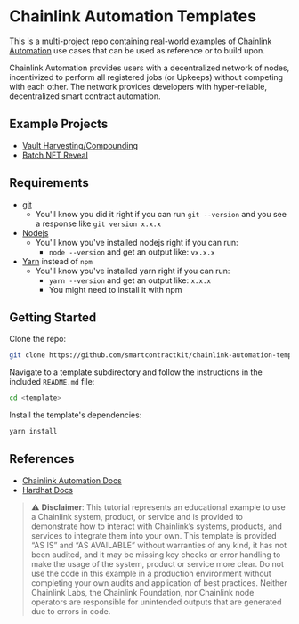 # Chainlink Automation Templates

This is a multi-project repo containing real-world examples of [Chainlink Automation](https://automation.chain.link) use cases that can be used as reference or to build upon.

Chainlink Automation provides users with a decentralized network of nodes, incentivized to perform all registered jobs (or Upkeeps) without competing with each other. The network provides developers with hyper-reliable, decentralized smart contract automation.

## Example Projects

- [Vault Harvesting/Compounding](/vault-harvester/)
- [Batch NFT Reveal](/batch-nft-reveal/)

## Requirements

- [git](https://git-scm.com/book/en/v2/Getting-Started-Installing-Git)
  - You'll know you did it right if you can run `git --version` and you see a response like `git version x.x.x`
- [Nodejs](https://nodejs.org/en/)
  - You'll know you've installed nodejs right if you can run:
    - `node --version` and get an output like: `vx.x.x`
- [Yarn](https://classic.yarnpkg.com/lang/en/docs/install/) instead of `npm`
  - You'll know you've installed yarn right if you can run:
    - `yarn --version` and get an output like: `x.x.x`
    - You might need to install it with npm

## Getting Started

Clone the repo:

```bash
git clone https://github.com/smartcontractkit/chainlink-automation-templates.git
```

Navigate to a template subdirectory and follow the instructions in the included `README.md` file:

```bash
cd <template>
```

Install the template's dependencies:

```bash
yarn install
```

## References

- [Chainlink Automation Docs](https://docs.chain.link/docs/chainlink-automation/introduction/)
- [Hardhat Docs](https://hardhat.org/getting-started/)

> :warning: **Disclaimer**: This tutorial represents an educational example to use a Chainlink system, product, or service and is provided to demonstrate how to interact with Chainlink’s systems, products, and services to integrate them into your own. This template is provided “AS IS” and “AS AVAILABLE” without warranties of any kind, it has not been audited, and it may be missing key checks or error handling to make the usage of the system, product or service more clear. Do not use the code in this example in a production environment without completing your own audits and application of best practices. Neither Chainlink Labs, the Chainlink Foundation, nor Chainlink node operators are responsible for unintended outputs that are generated due to errors in code. 
